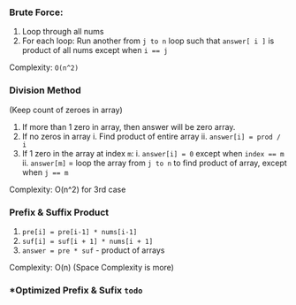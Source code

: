 ### Brute Force:

1. Loop through all nums
2. For each loop: Run another from `j to n` loop such that `answer[ i ]` is product of all nums except when `i == j`

Complexity: `O(n^2)`

### Division Method

(Keep count of zeroes in array)
1. If more than 1 zero in array, then answer will be zero array.
2. If no zeros in array
	i. Find product of entire array
	ii. `answer[i] = prod / i`
3. If 1 zero in the array at index `m`:
	i. `answer[i] = 0` except when `index == m`
	ii. `answer[m]` = loop the array from `j to n` to find product of array, except when `j == m`

Complexity: O(n^2) for 3rd case

### Prefix & Suffix Product

1. `pre[i] = pre[i-1] * nums[i-1]`
2. `suf[i] = suf[i + 1] * nums[i + 1]`
3. `answer = pre * suf` - product of arrays

Complexity: O(n)
(Space Complexity is more)

### *Optimized Prefix & Sufix `todo`
